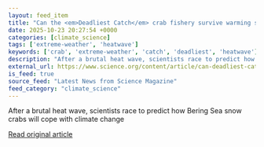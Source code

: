 ```yaml
---
layout: feed_item
title: "Can the <em>Deadliest Catch</em> crab fishery survive warming seas?"
date: 2025-10-23 20:27:54 +0000
categories: [climate_science]
tags: ['extreme-weather', 'heatwave']
keywords: ['crab', 'extreme-weather', 'catch', 'deadliest', 'heatwave']
description: "After a brutal heat wave, scientists race to predict how Bering Sea snow crabs will cope with climate change"
external_url: https://www.science.org/content/article/can-deadliest-catch-crab-fishery-survive-warming-seas
is_feed: true
source_feed: "Latest News from Science Magazine"
feed_category: "climate_science"
---
```


After a brutal heat wave, scientists race to predict how Bering Sea snow crabs will cope with climate change

[Read original article](https://www.science.org/content/article/can-deadliest-catch-crab-fishery-survive-warming-seas)
